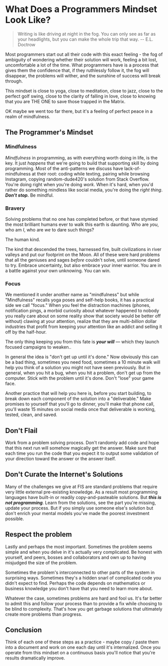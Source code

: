 # What Does a Programmers Mindset Look Like?

> Writing is like driving at night in the fog. You can only see as far as your
> headlights, but you can make the whole trip that way. -- E.L. Doctrow

Most programmers start out all their code with this exact feeling - the fog of
ambiguity of wondering whether their solution will work, feeling a bit lost,
uncomfortable a lot of the time. What programmers have is a process that gives
them the confidence that, if they ruthlessly follow it, the fog will disappear,
the problems will wither, and the sunshine of success will break through.

This mindset is close to yoga, close to meditation, close to jazz, close to the
perfect golf swing, close to the clarity of falling in love, close to knowing
that you are THE ONE to save those trapped in the Matrix.

OK maybe we went too far there, but it's a feeling of perfect peace in a
realm of mindfulness.

## The Programmer's Mindset

### Mindfulness

_Mindfulness_ in programming, as with everything worth doing in life, is the
key. It just _happens_ that we're going to build that supporting skill by doing
programming. Most of the anti-patterns we discuss have lack-of-mindfulness at
their root: coding while texting, pairing while browsing Instagram, copying
random-dude420's solution from Stack Overflow. You're doing right when you're
doing _work_. When it's hard, when you'd rather do something mindless like
social media, you're doing the _right thing_. ***Don't stop.*** Be mindful.

### Bravery

Solving problems that no one has completed before, or that have stymied the
most brilliant humans ever to walk this earth is daunting. Who are _you_, who am
_I_, who are _we_ to dare such things?

The human kind.

The kind that descended the trees, harnessed fire, built civilizations in river valleys and put our
footprint on the Moon. All of these were hard problems that all the geniuses
and sages _before_ couldn't solve, until someone dared to try. Embrace
uncertainty, but also embrace your inner warrior. You are in a battle against
your own unknowing. You can win.

### Focus

We mentioned it under another name as "mindfulness" but while "Mindfulness"
recalls yoga poses and self-help books, it has a practical side we call
"focus." When you feel the distraction machines (phones, notification pings, a
morbid curiosity about whatever happened to nobody you really care about on
some reality show that society would be better off without) clawing at your
attention, realize that they are multi-_billion_ dollar industries that profit
from keeping your attention like an addict and selling it off by the half-hour.

The only thing keeping you from this fate is ***your will*** &mdash; which they
launch focused campaigns to weaken..

In general the idea is "don't get up until it's done." Now obviously this can
be a bad thing, sometimes you need food, sometimes a 10 minute walk will help
you think of a solution you might not have seen previously. But in general,
when you hit a bug, when you hit a problem, don't get up from the computer.
Stick with the problem until it's done. Don't "lose" your game face.

Another practice that will help you here is, before you start building, to
break down each component of the solution into a "deliverable." Make promises
to yourself that you'll go to dinner, you'll make that phone call, you'll waste
15 minutes on social media once that deliverable is working, tested, clean, and
saved.

## Don't Flail

Work from a problem solving process. Don't randomly add code and hope that this
next run will somehow magically get the answer. Make sure that each time you
run the code that you expect it to output some validation of your direction
toward the answer or the answer itself.

## Don't Curate the Internet's Solutions

Many of the challenges we give at FIS are standard problems that require very
little external pre-existing knowledge. As a result most programming languages
have built-in or readily copy-and-pasteable solutions. But **_this is not
programming_**. Learn from the solutions, see the part you're missing, update
your process. But if you simply use someone else's solution but don't enrich
your mental models you've made the poorest investment possible.

## Respect the problem

Lastly and perhaps the most important. Sometimes the problem seems simple and
when you delve in it's actually very complicated. Be honest with yourself, and
peers, bosses and collaborators and own up to having misjudged the size of the
problem.

Sometimes the problem's interconnected to other parts of the system in
surprising ways. Sometimes they's a hidden snarl of complicated code you
didn't expect to find. Perhaps the code depends on mathematics or business
knowledge you don't have that you need to learn more about.

Whatever the case, sometimes problems are hard and fool us. It's far
better to admit this and follow your process than to provide a fix while
choosing to be blind to complexity. That's how you get garbage solutions that
ultimately create more problems than progress.

## Conclusion

Think of each one of these steps as a practice - maybe copy / paste them into a
document and work on one each day until it's internalized. Once you operate
from this mindset on a continuous basis you'll notice that you're results
dramatically improve.
